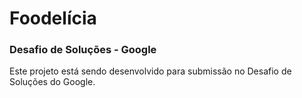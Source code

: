 # Foodelícia
### Desafio de Soluções - Google

Este projeto está sendo desenvolvido para submissão no Desafio de Soluções do Google. 


